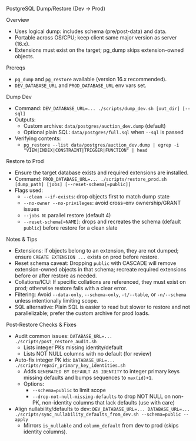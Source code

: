 PostgreSQL Dump/Restore (Dev → Prod)

Overview
- Uses logical dump: includes schema (pre/post-data) and data.
- Portable across OS/CPU; keep client same major version as server (16.x).
- Extensions must exist on the target; pg_dump skips extension-owned objects.

Prereqs
- `pg_dump` and `pg_restore` available (version 16.x recommended).
- `DEV_DATABASE_URL` and `PROD_DATABASE_URL` env vars set.

Dump Dev
- Command: `DEV_DATABASE_URL=... ./scripts/dump_dev.sh [out_dir] [--sql]`
- Outputs:
  - Custom archive: `data/postgres/auction_dev.dump` (default)
  - Optional plain SQL: `data/postgres/full.sql` when `--sql` is passed
- Verifying contents:
  - `pg_restore --list data/postgres/auction_dev.dump | egrep -i "VIEW|INDEX|CONSTRAINT|TRIGGER|FUNCTION" | head`

Restore to Prod
- Ensure the target database exists and required extensions are installed.
- Command: `PROD_DATABASE_URL=... ./scripts/restore_prod.sh [dump_path] [jobs] [--reset-schema[=public]]`
- Flags used:
  - `--clean --if-exists`: drop objects first to match dump state
  - `--no-owner --no-privileges`: avoid cross-env ownership/GRANT issues
  - `--jobs N`: parallel restore (default 4)
  - `--reset-schema[=NAME]`: drops and recreates the schema (default `public`) before restore for a clean slate

Notes & Tips
- Extensions: If objects belong to an extension, they are not dumped; ensure `CREATE EXTENSION ...` exists on prod before restore.
- Reset schema caveat: Dropping `public` with CASCADE will remove extension-owned objects in that schema; recreate required extensions before or after restore as needed.
- Collations/ICU: If specific collations are referenced, they must exist on prod; otherwise restore fails with a clear error.
- Filtering: Avoid `--data-only`, `--schema-only`, `-t/--table`, or `-n/--schema` unless intentionally limiting scope.
- SQL alternative: Plain SQL is easier to read but slower to restore and not parallelizable; prefer the custom archive for prod loads.

Post-Restore Checks & Fixes
- Audit common issues: `DATABASE_URL=... ./scripts/post_restore_audit.sh`
  - Lists integer PKs missing identity/default
  - Lists NOT NULL columns with no default (for review)
- Auto-fix integer PK ids: `DATABASE_URL=... ./scripts/repair_primary_key_identities.sh`
  - Adds `GENERATED BY DEFAULT AS IDENTITY` to integer primary keys missing defaults and bumps sequences to `max(id)+1`.
  - Options:
    - `--schema=public` to limit scope
    - `--drop-not-null-missing-defaults` to drop NOT NULL on non-PK, non-identity columns that lack defaults (use with care)
- Align nullability/defaults to dev: `DEV_DATABASE_URL=... DATABASE_URL=... ./scripts/sync_nullability_defaults_from_dev.sh --schema=public --apply`
  - Mirrors `is_nullable` and `column_default` from dev to prod (skips identity columns).
